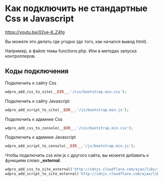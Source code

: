 # Как подключить не стандартные Css и Javascript

<https://youtu.be/02ye-8_Z4fg>



Вы можете это делать где угодно (до того, как начался вывод html).

Например, в файле темы functions.php. Или в методах запуска контроллеров.

## Коды подключения

Подключить к сайту Css

```php
wdpro_add_css_to_site(__DIR__.'/css/bootstrap.min.css');
```

Подключить к сайту Javascript

```php
wdpro_add_script_to_site(__DIR__.'/js/bootstrap.min.js');
```

Подключить к админке Css

```php
wdpro_add_css_to_console(__DIR__.'/css/bootstrap.min.css');
```

Подключить к админке Javascript

```php
wdpro_add_script_to_console(__DIR__.'/js/bootstrap.min.js');
```

Чтобы подключить css или js с другого сайта, вы можете добавить к функциям слово **_external**:

```php
wdpro_add_css_to_site_external('http://cdnjs.cloudflare.com/ajax/libs/fotorama/4.6.4/fotorama.css');
wdpro_add_script_to_site_external('http://cdnjs.cloudflare.com/ajax/libs/fotorama/4.6.4/fotorama.js');
```

